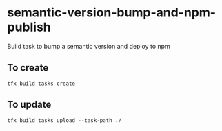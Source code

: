 # semantic-version-bump-and-npm-publish
Build task to bump a semantic version and deploy to npm

## To create
```
tfx build tasks create
```

## To update
```
tfx build tasks upload --task-path ./
```
